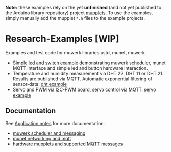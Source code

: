 **Note:** these examples rely on the yet **unfinished** (and not yet published to the Arduino library repository) project [mupplets](https://github.com/muwerk/mupplets). To use the examples, simply manually add the mupplet `*.h` files to the example projects.

# Research-Examples [WIP]

Examples and test code for muwerk libraries ustd, munet, muwerk

* Simple [led and switch example](https://github.com/muwerk/Examples/tree/master/led) demonstrating muwerk scheduler, 
munet MQTT interface and simple led and button hardware interaction.
* Temperature and humidity measurement via DHT 22, DHT 11 or DHT 21. Results are published via MQTT. Automatic exponential filtering of sensor-data: [dht example](https://github.com/muwerk/Examples/tree/master/dht)
* Servo and PWM via I2C-PWM board, servo control via MQTT: [servo example](https://github.com/muwerk/Examples/tree/master/servo)

## Documentation

See [Application notes](https://github.com/muwerk/mupplets/blob/master/README.md) for more documentation.

* [muwerk scheduler and messaging](https://github.com/muwerk/muwerk)
* [munet networking and mqtt](https://github.com/muwerk/munet)
* [hardware mupplets and supported MQTT messages](https://github.com/muwerk/mupplets)
